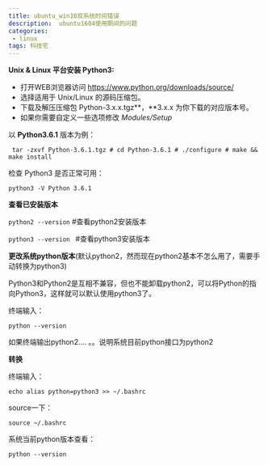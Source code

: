 ```yaml
---
title: ubuntu_win10双系统时间错误 
description:  ubuntu1604使用期间的问题           
categories:
 - linux
tags: 科技宅
---
```




**Unix & Linux 平台安装 Python3:**

- 打开WEB浏览器访问 https://www.python.org/downloads/source/
- 选择适用于 Unix/Linux 的源码压缩包。
- 下载及解压压缩包  Python-3.x.x.tgz**，**3.x.x 为你下载的对应版本号。
- 如果你需要自定义一些选项修改 *Modules/Setup*

以 **Python3.6.1** 版本为例：

` tar -zxvf Python-3.6.1.tgz # cd Python-3.6.1 # ./configure # make && make install`

检查 Python3 是否正常可用：

`python3 -V Python 3.6.1`





**查看已安装版本**

`python2 --version`   		#查看python2安装版本

`python3 --version `  		#查看python3安装版本



**更改系统python版本**(默认python2，然而现在python2基本不怎么用了，需要手动转换为python3)

  Python3和Python2是互相不兼容，但也不能卸载python2，可以将Python的指向Python3，这样就可以默认使用python3了。

终端输入：

`python --version`

如果终端输出python2.... 。。说明系统目前python接口为python2



**转换**

终端输入：

`echo alias python=python3 >> ~/.bashrc`

source一下：

`source ~/.bashrc`

系统当前python版本查看：

`python --version`


























